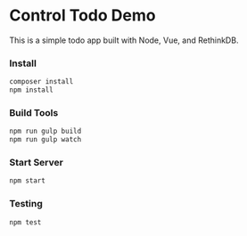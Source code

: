 # Control Todo Demo

This is a simple todo app built with Node, Vue, and RethinkDB.

### Install

```bash
composer install
npm install
```

### Build Tools

```bash
npm run gulp build
npm run gulp watch
```

### Start Server

```bash
npm start
```

### Testing

```bash
npm test
```
